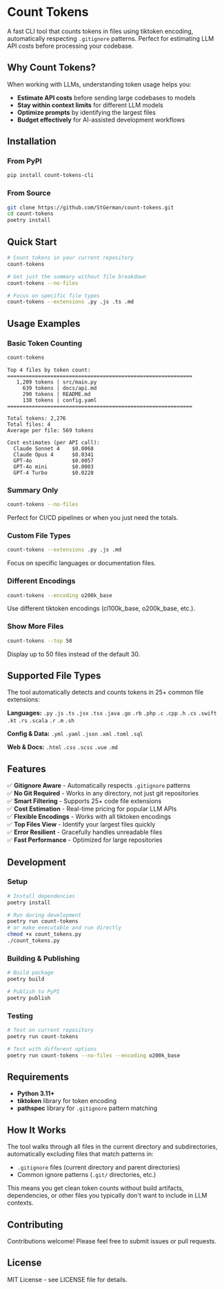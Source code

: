# Count Tokens

A fast CLI tool that counts tokens in files using tiktoken encoding, automatically respecting `.gitignore` patterns. Perfect for estimating LLM API costs before processing your codebase.

## Why Count Tokens?

When working with LLMs, understanding token usage helps you:
- **Estimate API costs** before sending large codebases to models
- **Stay within context limits** for different LLM models
- **Optimize prompts** by identifying the largest files
- **Budget effectively** for AI-assisted development workflows

## Installation

### From PyPI

```bash
pip install count-tokens-cli
```

### From Source

```bash
git clone https://github.com/StGerman/count-tokens.git
cd count-tokens
poetry install
```

## Quick Start

```bash
# Count tokens in your current repository
count-tokens

# Get just the summary without file breakdown
count-tokens --no-files

# Focus on specific file types
count-tokens --extensions .py .js .ts .md
```

## Usage Examples

### Basic Token Counting
```bash
count-tokens
```
```
Top 4 files by token count:
============================================================
   1,209 tokens | src/main.py
     639 tokens | docs/api.md
     290 tokens | README.md
     138 tokens | config.yaml
============================================================

Total tokens: 2,276
Total files: 4
Average per file: 569 tokens

Cost estimates (per API call):
  Claude Sonnet 4    $0.0068
  Claude Opus 4      $0.0341
  GPT-4o             $0.0057
  GPT-4o mini        $0.0003
  GPT-4 Turbo        $0.0228
```

### Summary Only
```bash
count-tokens --no-files
```
Perfect for CI/CD pipelines or when you just need the totals.

### Custom File Types
```bash
count-tokens --extensions .py .js .md
```
Focus on specific languages or documentation files.

### Different Encodings
```bash
count-tokens --encoding o200k_base
```
Use different tiktoken encodings (cl100k_base, o200k_base, etc.).

### Show More Files
```bash
count-tokens --top 50
```
Display up to 50 files instead of the default 30.

## Supported File Types

The tool automatically detects and counts tokens in 25+ common file extensions:

**Languages:** `.py` `.js` `.ts` `.jsx` `.tsx` `.java` `.go` `.rb` `.php` `.c` `.cpp` `.h` `.cs` `.swift` `.kt` `.rs` `.scala` `.r` `.m` `.sh`

**Config & Data:** `.yml` `.yaml` `.json` `.xml` `.toml` `.sql`

**Web & Docs:** `.html` `.css` `.scss` `.vue` `.md`

## Features

✅ **Gitignore Aware** - Automatically respects `.gitignore` patterns  
✅ **No Git Required** - Works in any directory, not just git repositories  
✅ **Smart Filtering** - Supports 25+ code file extensions  
✅ **Cost Estimation** - Real-time pricing for popular LLM APIs  
✅ **Flexible Encodings** - Works with all tiktoken encodings  
✅ **Top Files View** - Identify your largest files quickly  
✅ **Error Resilient** - Gracefully handles unreadable files  
✅ **Fast Performance** - Optimized for large repositories  

## Development

### Setup
```bash
# Install dependencies
poetry install

# Run during development
poetry run count-tokens
# or make executable and run directly
chmod +x count_tokens.py
./count_tokens.py
```

### Building & Publishing
```bash
# Build package
poetry build

# Publish to PyPI
poetry publish
```

### Testing
```bash
# Test on current repository
poetry run count-tokens

# Test with different options
poetry run count-tokens --no-files --encoding o200k_base
```

## Requirements

- **Python 3.11+**
- **tiktoken** library for token encoding
- **pathspec** library for `.gitignore` pattern matching

## How It Works

The tool walks through all files in the current directory and subdirectories, automatically excluding files that match patterns in:
- `.gitignore` files (current directory and parent directories)
- Common ignore patterns (`.git/` directories, etc.)

This means you get clean token counts without build artifacts, dependencies, or other files you typically don't want to include in LLM contexts.

## Contributing

Contributions welcome! Please feel free to submit issues or pull requests.

## License

MIT License - see LICENSE file for details.